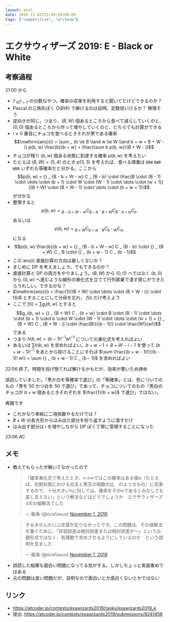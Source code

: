 ```yaml
---
layout: post
date: 2019-11-01T23:59:59+09:00
tags: ["competitive", "writeup"]
---
```


# エクサウィザーズ 2019: E - Black or White

## 考察過程

21:00 から

-   $\mathbb{F} _ {10^9 + 7}$ の分数なやつ。確率の収束を利用すると聞いてたけどできるのか？
-   Pascal の三角形ぽく $O(BW)$ で解けるのは自明。定数倍いけるか？ 無理そう
-   逆向きが同じ。つまり、$(B, W)$ 個あるところから食べて減らしていくのと、$(0, 0)$ 個あるところから作って増やしていくのと、どちらでも計算ができる
-   $i \ge 0$ 番目にチョコを食べるときそれが黒である確率 $$\mathrm{ans}(i) = \sum _ {b \le B \land w \le W \land b + w = B + W - i} p(b, w) \frac{b}{b + w} = \frac{\sum b p(b, w)}{B + W - i}$$
-   チョコが残り $(b, w)$ 個ある状態に到達する確率 $p(b, w)$ を考えたい
-   たとえば $(B, W) = (5, 4)$ のとき $p(3, 3)$ を考えれば、食べる順番は `BBW` `BWB` `WBB` いずれも等確率だと分かる。ここから $$p(b, w) = {} _ {B - b + W - w} C _ {B - b} \cdot \frac{B \cdot (B - 1) \cdot \dots \cdot (b + 1) \cdot W \cdot (W - 1) \cdot \dots \cdot (w + 1)}{(B + W) \cdot (B + W - 1) \cdot \dots \cdot (b + w + 1)}$$ が分かる
-   整理すると $$p(b, w) = {} _ {B - b + W - w} C _ {B - b} \cdot {} _ {B + W} C _ B \cdot {} _ {b + w} C _ b$$ あるいは $$p(b, w) = {} _ {B + W} C _ {b + w} \cdot {} _ B C _ b \cdot {} _ W C _ w$$ になる
-   $$p(b, w) \frac{b}{b + w} = {} _ {B - b + W - w} C _ {B - b} \cdot {} _ {B + W} C _ B \cdot {} _ {b + w - 1} C _ {b - 1}$$
-   この $\mathrm{ans}(i)$ 直接計算の方向は厳しくないか？
-   まじめに DP を考えましょう。でもできるのか？
-   直接計算と DP の両方をやりましょう。$(B, W)$ から $(0, 0)$ へではなく $(b, 0)$ から $(0, w)$ へ進むような線形の漸化式を立てて行列累乗で潰す感じができたらうれしい。できるかな？
-   $\mathrm{ans}(i) = \frac{1}{(B + W) \cdot \dots \cdot (B + W - i)} \cdot f(i)$ とすることにして分母を忘れ、 $f(i)$ だけ考えよう
-   ここで $f(i) = \sum g_i(b, w)$ とすると $$g_i(b, w) = {} _ {B + W} C _ {b + w} \cdot B \cdot (B - 1) \cdot \dots \cdot (b + 1) \cdot b \cdot W \cdot (W - 1) \cdot \dots \cdot (w + 1) = {} _ {B + W} C _ {B + W - i} \cdot \frac{B!}{(b - 1)!} \cdot \frac{W!}{w!}$$ である
-   つまり $h(b, w) = (b - 1)!^{-1} w!^{-1}$ についての漸化式を考えればよい
-   あるいは $\sum h(b, w)$ を求めればよい。$b + w - 1 = B + W - i - 1$ を使って $(b + w - 1)!^{-1}$ をあとから掛けることにすれば $\sum \frac{(b + w - 1)!}{(b - 1)! w!} = \sum {} _ {b + w - 1} C _ {b - 1}$ を求めればよい

22:06 終了。時間を投げ捨てれば解けるかもだが、効率が悪いため諦め

誤読していました。「黒か白を等確率で選び」の「等確率」とは、色についてのもの「黒を $50%$ かつ白を $50%$ で選び」であって、チョコについてのもの「黒白のチョコが $b + w$ 個あるときそれぞれを $\frac{1}{b + w}$ で選び」ではない。

再開です

-   これかなり単純に二項係数やるだけでは？
-   $B \times W$ の長方形からはみ出た部分を折り返すように潰すだけ
-   はみ出す部分は $i$ を増やしながら DP ぽく丁寧に管理することになった

23:06 AC

## メモ

-   教えてもらったが解いてなかったので
    <blockquote class="twitter-tweet" data-partner="tweetdeck"><p lang="ja" dir="ltr">「確率漸化式で考えたとき、n→∞ではこの確率はある値α（たとえば、初期状態における白玉と黒玉の個数の比　のようなもの）に収束するので、十分大きいnに対しては、確率をそのαであるとみなしても差し支えない」という解法などはどうでしょうか　エクサウィザーズのEの嘘解法でした</p>&mdash; 飯香 (@iicafiaxus) <a href="https://twitter.com/iicafiaxus/status/1190205050020196352?ref_src=twsrc%5Etfw">November 1, 2019</a></blockquote>
    <script async src="https://platform.twitter.com/widgets.js" charset="utf-8"></script>
    <blockquote class="twitter-tweet" data-conversation="none" data-cards="hidden" data-partner="tweetdeck"><p lang="ja" dir="ltr">すみませんだいぶ言葉が足りなかったです。この問題は、その嘘解法を塞ぐために、「許容誤差は絶対誤差または相対誤差が〜」という出題形式ではなく、有理数で求めさせるようにしているのだ　という説明を見ました</p>&mdash; 飯香 (@iicafiaxus) <a href="https://twitter.com/iicafiaxus/status/1190291730496548864?ref_src=twsrc%5Etfw">November 1, 2019</a></blockquote>
<script async src="https://platform.twitter.com/widgets.js" charset="utf-8"></script>

-   誤読した結果も面白い問題になってる気がする。しかしちょっと実装重めではある
-   元の問題は良い問題だが、自明なので面白いとか面白くないとかではない

## リンク

-   <https://atcoder.jp/contests/exawizards2019/tasks/exawizards2019_e>
-   提出: <https://atcoder.jp/contests/exawizards2019/submissions/8241456>
